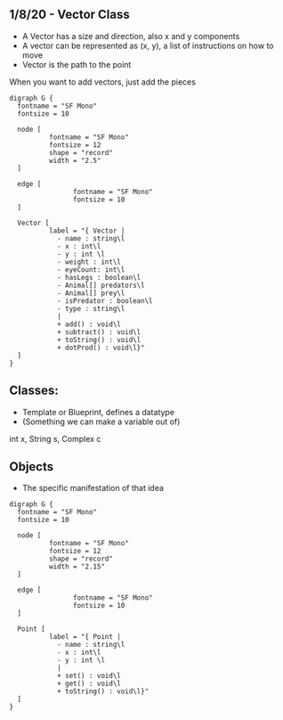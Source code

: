 ## <b>1/8/20 - Vector Class</b>



+ A Vector has a size and direction, also x and y components
+ A vector can be represented as (x, y), a list of instructions on how to move
+ Vector is the path to the point


When you want to add vectors, just add the pieces

```viz
digraph G {
  fontname = "SF Mono"
  fontsize = 10

  node [
          fontname = "SF Mono"
          fontsize = 12
          shape = "record"
          width = "2.5"
  ]

  edge [
                fontname = "SF Mono"
                fontsize = 10
  ]

  Vector [
          label = "{ Vector |
            - name : string\l
            - x : int\l
            - y : int \l
            - weight : int\l
            - eyeCount: int\l
            - hasLegs : boolean\l
            - Animal[] predators\l
            - Animal[] prey\l
            - isPredator : boolean\l
            - type : string\l
            |
            + add() : void\l
            + subtract() : void\l
            + toString() : void\l
            + dotProd() : void\l}"
  ]
}
```



## Classes:
+ Template or Blueprint, defines a datatype
+ (Something we can make a variable out of)

int x, String s, Complex c

## Objects
+ The specific manifestation of that idea


```viz
digraph G {
  fontname = "SF Mono"
  fontsize = 10

  node [
          fontname = "SF Mono"
          fontsize = 12
          shape = "record"
          width = "2.15"
  ]

  edge [
                fontname = "SF Mono"
                fontsize = 10
  ]

  Point [
          label = "{ Point |
            - name : string\l
            - x : int\l
            - y : int \l
            |
            + set() : void\l
            + get() : void\l
            + toString() : void\l}"
  ]
}
```
